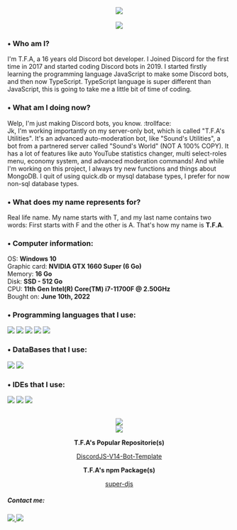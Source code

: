 <p align="center">
  <img src="https://media.discordapp.net/attachments/1006491186875338823/1017090536861093968/04a12f46f555b3c260d00d37e69c3e7a.png">
  <br>
  <br>
  <img src="https://lanyard.cnrad.dev/api/849413565487382578">
</p>

### • Who am I?
I'm T.F.A, a 16 years old Discord bot developer. I Joined Discord for the first time in 2017 and started coding Discord bots in 2019. I started firstly learning the programming language JavaScript to make some Discord bots, and then now TypeScript. TypeScript language is super different than JavaScript, this is going to take me a little bit of time of coding.

### • What am I doing now?
Welp, I'm just making Discord bots, you know. :trollface:<br>
Jk, I'm working importantly on my server-only bot, which is called "T.F.A's Utilities". It's an advanced auto-moderation bot, like "Sound's Utilities", a bot from a partnered server called "Sound's World" (NOT A 100% COPY). It has a lot of features like auto YouTube statistics changer, multi select-roles menu, economy system, and advanced moderation commands! And while I'm working on this project, I always try new functions and things about MongoDB. I quit of using quick.db or mysql database types, I prefer for now non-sql database types.

### • What does my name represents for?
Real life name. My name starts with T, and my last name contains two words: First starts with F and the other is A. That's how my name is **T.F.A**.

### • Computer information:<br>
OS: **Windows 10**<br>
Graphic card: **NVIDIA GTX 1660 Super (6 Go)**<br>
Memory: **16 Go**<br>
Disk: **SSD - 512 Go**<br>
CPU: **11th Gen Intel(R) Core(TM) i7-11700F @ 2.50GHz**<br>
Bought on: **June 10th, 2022**<br>

### • Programming languages that I use:<br>
<img src="https://img.shields.io/badge/100%20Percent-100000?logo=javascript&style=flat&label=JavaScript&color=32cd32"> <img src="https://img.shields.io/badge/90%20Percent-100000?logo=typescript&style=flat&label=TypeScript&color=32cd32"> <img src="https://img.shields.io/badge/75 Percent-100000?logo=python&style=flat&label=Python&color=green"> <img src="https://img.shields.io/badge/50%20Percent-100000?logo=html5&style=flat&label=HTML 5&color=yellow"> <img src="https://img.shields.io/badge/20%20Percent-100000?logo=arduino&style=flat&logoColor=00979D&label=Arduino&color=orange">

### • DataBases that I use:<br>
<img src="https://img.shields.io/badge/100 Percent-100000?logo=mongodb&style=flat&label=MongoDB&color=32cd32"> <img src="https://img.shields.io/badge/0 Percent-100000?logo=sqlite&style=flat&logoColor=blue&label=Quick.DB&color=red">

### • IDEs that I use:<br>
<img src="https://img.shields.io/badge/100 Percent-100000?logo=visual%20studio%20code&style=flat&logoColor=blue&label=Visual Studio Code&color=32cd32"> <img src="https://img.shields.io/badge/100%20Percent-100000?logo=the%20algorithms&style=flat&logoColor=white&label=AlgoBox&color=32cd32"> <img src="https://img.shields.io/badge/0 Percent-100000?logo=replit&style=flat&label=Repl.it&color=red">

<br>
<div align="center">
    <img src="https://github-readme-stats.vercel.app/api?username=TFAGaming&theme=blue-green">
<br>
    <img src="https://github-readme-stats.vercel.app/api/top-langs/?username=TFAGaming&theme=blue-green">
<br>
<p>
    <b>
        T.F.A's Popular Repositorie(s)
    </b>
</p>
<a href="https://github.com/TFAGaming/DiscordJS-V14-Bot-Template">
    DiscordJS-V14-Bot-Template
</a>

<br>
<p>
  <b>
    T.F.A's npm Package(s)
  </b>
</p>
<a href="https://www.npmjs.com/package/super-djs"> 
  super-djs
</a>
</div>

##### Contact me:<br>
<a href="https://www.youtube.com/c/TFA7524">
  <img src="https://img.shields.io/badge/YouTube-100000?logo=youtube&style=social">
</a>
<a href="https://discord.com/users/849413565487382578">
    <img src="https://img.shields.io/badge/Discord-100000?logo=discord&style=social">
</a>
